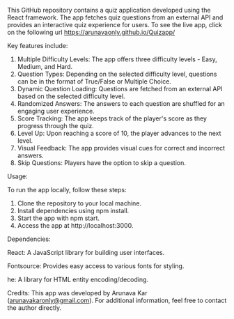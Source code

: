 This GitHub repository contains a quiz application developed using the React framework. The app fetches quiz questions from an external API and provides an interactive quiz experience for users. To see the live app, click on the following url https://arunavaonly.github.io/Quizapp/


Key features include:

1. Multiple Difficulty Levels: The app offers three difficulty levels - Easy, Medium, and Hard.
2. Question Types: Depending on the selected difficulty level, questions can be in the format of True/False or Multiple Choice.
3. Dynamic Question Loading: Questions are fetched from an external API based on the selected difficulty level.
4. Randomized Answers: The answers to each question are shuffled for an engaging user experience.
5. Score Tracking: The app keeps track of the player's score as they progress through the quiz.
6. Level Up: Upon reaching a score of 10, the player advances to the next level.
7. Visual Feedback: The app provides visual cues for correct and incorrect answers.
8. Skip Questions: Players have the option to skip a question.
   
Usage:

To run the app locally, follow these steps:

1. Clone the repository to your local machine.
2. Install dependencies using npm install.
3. Start the app with npm start.
4. Access the app at http://localhost:3000.

Dependencies:

React: A JavaScript library for building user interfaces.

Fontsource: Provides easy access to various fonts for styling.

he: A library for HTML entity encoding/decoding.

Credits:
This app was developed by Arunava Kar (arunavakaronly@gmail.com). For additional information, feel free to contact the author directly.


